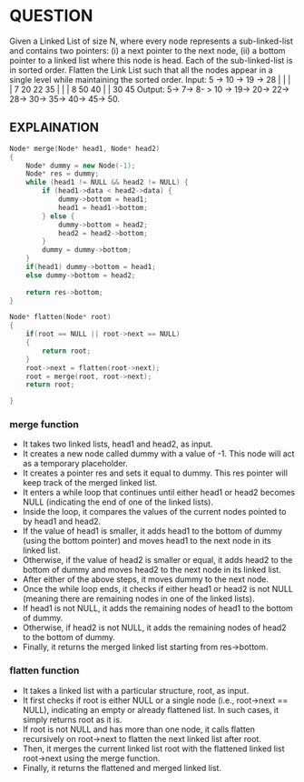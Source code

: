 # QUESTION

Given a Linked List of size N, where every node represents a sub-linked-list and contains two pointers:
(i) a next pointer to the next node,
(ii) a bottom pointer to a linked list where this node is head.
Each of the sub-linked-list is in sorted order.
Flatten the Link List such that all the nodes appear in a single level while maintaining the sorted order.
Input:
5 -> 10 -> 19 -> 28
|     |     |     |
7     20    22   35
|           |     |
8          50    40
|                 |
30               45
Output:  5-> 7-> 8- > 10 -> 19-> 20->
22-> 28-> 30-> 35-> 40-> 45-> 50.

## EXPLAINATION

```cpp
Node* merge(Node* head1, Node* head2)
{
    Node* dummy = new Node(-1);
    Node* res = dummy;
    while (head1 != NULL && head2 != NULL) {
        if (head1->data < head2->data) {
            dummy->bottom = head1;
            head1 = head1->bottom;
        } else {
            dummy->bottom = head2;
            head2 = head2->bottom;
        }
        dummy = dummy->bottom;
    }
    if(head1) dummy->bottom = head1;
    else dummy->bottom = head2;
    
    return res->bottom;
}

Node* flatten(Node* root)
{
    if(root == NULL || root->next == NULL)
    {
        return root;
    }
    root->next = flatten(root->next);
    root = merge(root, root->next);
    return root;

}
```

### merge function

* It takes two linked lists, head1 and head2, as input.
* It creates a new node called dummy with a value of -1. This node will act as a temporary placeholder.
* It creates a pointer res and sets it equal to dummy. This res pointer will keep track of the merged linked list.
* It enters a while loop that continues until either head1 or head2 becomes NULL (indicating the end of one of the linked lists).
* Inside the loop, it compares the values of the current nodes pointed to by head1 and head2.
* If the value of head1 is smaller, it adds head1 to the bottom of dummy (using the bottom pointer) and moves head1 to the next node in its linked list.
* Otherwise, if the value of head2 is smaller or equal, it adds head2 to the bottom of dummy and moves head2 to the next node in its linked list.
* After either of the above steps, it moves dummy to the next node.
* Once the while loop ends, it checks if either head1 or head2 is not NULL (meaning there are remaining nodes in one of the linked lists).
* If head1 is not NULL, it adds the remaining nodes of head1 to the bottom of dummy.
* Otherwise, if head2 is not NULL, it adds the remaining nodes of head2 to the bottom of dummy.
* Finally, it returns the merged linked list starting from res->bottom.

### flatten function

* It takes a linked list with a particular structure, root, as input.
* It first checks if root is either NULL or a single node (i.e., root->next == NULL), indicating an empty or already flattened list. In such cases, it simply returns root as it is.
* If root is not NULL and has more than one node, it calls flatten recursively on root->next to flatten the next linked list after root.
* Then, it merges the current linked list root with the flattened linked list root->next using the merge function.
* Finally, it returns the flattened and merged linked list.
